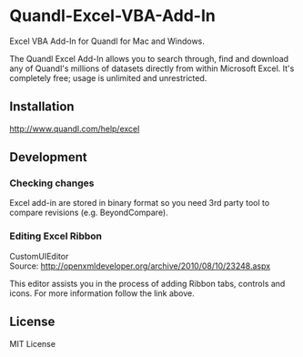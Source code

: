Quandl-Excel-VBA-Add-In
==============================

Excel VBA Add-In for Quandl for Mac and Windows.

The Quandl Excel Add-In allows you to search through, find and download any of Quandl's millions of datasets directly from within Microsoft Excel. It's completely free; usage is unlimited and unrestricted.


## Installation
http://www.quandl.com/help/excel

## Development
### Checking changes
Excel add-in are stored in binary format so you need 3rd party tool to compare revisions (e.g. BeyondCompare).


### Editing Excel Ribbon
CustomUIEditor<br>
Source: http://openxmldeveloper.org/archive/2010/08/10/23248.aspx

This editor assists you in the process of adding Ribbon tabs, controls
and icons. For more information follow the link above.

## License
MIT License
